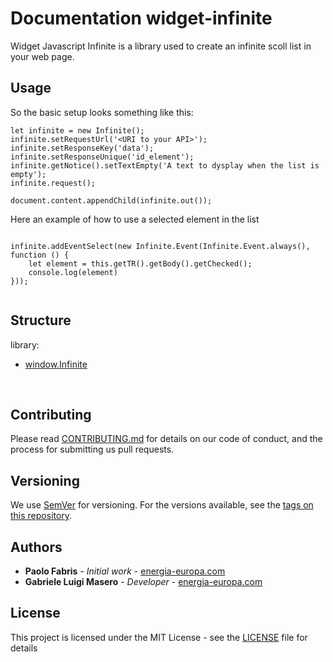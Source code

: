 # Documentation widget-infinite

Widget Javascript Infinite is a library used to create an infinite scoll list in your web page.

## Usage

So the basic setup looks something like this:

```
let infinite = new Infinite();
infinite.setRequestUrl('<URI to your API>');
infinite.setResponseKey('data');
infinite.setResponseUnique('id_element');
infinite.getNotice().setTextEmpty('A text to dysplay when the list is empty');
infinite.request();

document.content.appendChild(infinite.out());

```

Here an example of how to use a selected element in the list

```

infinite.addEventSelect(new Infinite.Event(Infinite.Event.always(), function () {
    let element = this.getTR().getBody().getChecked();
    console.log(element)
}));


```

## Structure

library:
- [window.Infinite](https://github.com/energia-source/widget-infinite/tree/main/lib)

<br>

## Contributing

Please read [CONTRIBUTING.md](https://github.com/energia-source/widget-header/blob/main/CONTRIBUTING.md) for details on our code of conduct, and the process for submitting us pull requests.

## Versioning

We use [SemVer](https://semver.org/) for versioning. For the versions available, see the [tags on this repository](https://github.com/energia-source/widget-header/tags). 

## Authors

* **Paolo Fabris** - *Initial work* - [energia-europa.com](https://www.energia-europa.com/)
* **Gabriele Luigi Masero** - *Developer* - [energia-europa.com](https://www.energia-europa.com/)

## License

This project is licensed under the MIT License - see the [LICENSE](LICENSE) file for details
